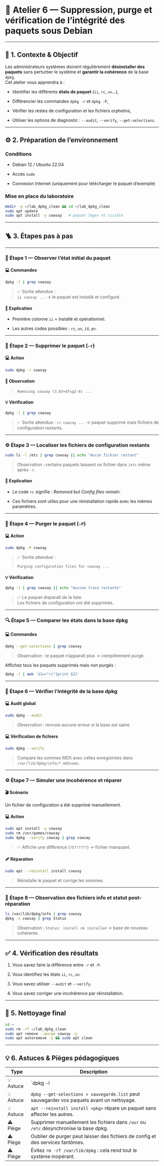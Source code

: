 

# 🧹 Atelier 6 — Suppression, purge et vérification de l’intégrité des paquets sous Debian

---

## 🎯 1. Contexte & Objectif

Les administrateurs systèmes doivent régulièrement **désinstaller des paquets** sans perturber le système et **garantir la cohérence** de la base `dpkg`.  
Cet atelier vous apprendra à :

- Identifier les différents **états de paquet** (`ii`, `rc`, `un`…),

- Différencier les commandes `dpkg -r` et `dpkg -P`,

- Vérifier les restes de configuration et les fichiers orphelins,

- Utiliser les options de diagnostic : `--audit`, `--verify`, `--get-selections`.

---

## ⚙️ 2. Préparation de l’environnement

### Conditions

- Debian 12 / Ubuntu 22.04

- Accès `sudo`

- Connexion Internet (uniquement pour télécharger le paquet d’exemple)

### Mise en place du laboratoire

```bash
mkdir -p ~/lab_dpkg_clean && cd ~/lab_dpkg_clean
sudo apt update
sudo apt install -y cowsay   # paquet léger et visible
```

---

## 🪜 3. Étapes pas à pas

---

### 🧾 Étape 1 — Observer l’état initial du paquet

#### 💻 Commandes

```bash
dpkg -l | grep cowsay
```

> ✅ Sortie attendue :  
> `ii cowsay ...` → le paquet est installé et configuré.

#### 🧠 Explication

- Première colonne `ii` = installé et opérationnel.

- Les autres codes possibles : `rc`, `un`, `iU`, `pn`.

---

### 🧩 Étape 2 — Supprimer le paquet (`-r`)

#### 💻 Action

```bash
sudo dpkg -r cowsay
```

#### 💬 Observation

> ```
> Removing cowsay (3.03+dfsg2-8) ...
> ```

#### 💡 Vérification

```bash
dpkg -l | grep cowsay
```

> ✅ Sortie attendue : `rc cowsay ...` → paquet supprimé mais fichiers de configuration restants.

---

### ⚙️ Étape 3 — Localiser les fichiers de configuration restants

```bash
sudo ls -l /etc | grep cowsay || echo "Aucun fichier restant"
```

> Observation : certains paquets laissent un fichier dans `/etc` même après `-r`.

#### 🧠 Explication

- Le code `rc` signifie : *Removed but Config files remain*.

- Ces fichiers sont utiles pour une réinstallation rapide avec les mêmes paramètres.

---

### 🧩 Étape 4 — Purger le paquet (`-P`)

#### 💻 Action

```bash
sudo dpkg -P cowsay
```

> ✅ Sortie attendue :
> 
> ```
> Purging configuration files for cowsay ...
> ```

#### 💡 Vérification

```bash
dpkg -l | grep cowsay || echo "Aucune trace restante"
```

> ✅ Le paquet disparaît de la liste.  
> Les fichiers de configuration ont été supprimés.

---

### 🔍 Étape 5 — Comparer les états dans la base dpkg

#### 💻 Commandes

```bash
dpkg --get-selections | grep cowsay
```

> Observation : le paquet n’apparaît plus → complètement purgé.

Affichez tous les paquets supprimés mais non purgés :

```bash
dpkg -l | awk '$1=="rc"{print $2}'
```

---

### 🧰 Étape 6 — Vérifier l’intégrité de la base dpkg

#### 💻 Audit global

```bash
sudo dpkg --audit
```

> Observation : renvoie aucune erreur si la base est saine.

#### 💻 Vérification de fichiers

```bash
sudo dpkg --verify
```

> Compare les sommes MD5 avec celles enregistrées dans `/var/lib/dpkg/info/*.md5sums`.

---

### ⚙️ Étape 7 — Simuler une incohérence et réparer

#### 🎬 Scénario

Un fichier de configuration a été supprimé manuellement.

#### 💻 Action

```bash
sudo apt install -y cowsay
sudo rm /usr/games/cowsay
sudo dpkg --verify cowsay | grep cowsay
```

> ✅ Affiche une différence (`?5??????`) → fichier manquant.

#### 🩹 Réparation

```bash
sudo apt --reinstall install cowsay
```

> Réinstalle le paquet et corrige les sommes.

---

### 🧠 Étape 8 — Observation des fichiers info et statut post-réparation

```bash
ls /var/lib/dpkg/info | grep cowsay
dpkg -s cowsay | grep Status
```

> Observation : `Status: install ok installed` → base de nouveau cohérente.

---

## ✅ 4. Vérification des résultats

1. Vous savez faire la différence entre `-r` et `-P`.

2. Vous identifiez les états `ii`, `rc`, `un`.

3. Vous savez utiliser `--audit` et `--verify`.

4. Vous savez corriger une incohérence par réinstallation.

---

## 🧹 5. Nettoyage final

```bash
cd ~
sudo rm -rf ~/lab_dpkg_clean
sudo apt remove --purge cowsay -y
sudo apt autoremove -y && sudo apt clean
```

---

## 💡 6. Astuces & Pièges pédagogiques

| Type      | Description                                                                                |
| --------- | ------------------------------------------------------------------------------------------ |
| 💡 Astuce | `dpkg -l                                                                                   |
| 💡 Astuce | `dpkg --get-selections > sauvegarde.list` peut sauvegarder vos paquets avant un nettoyage. |
| 💡 Astuce | `apt --reinstall install <pkg>` répare un paquet sans affecter les autres.                 |
| ⚠️ Piège  | Supprimer manuellement les fichiers dans `/usr` ou `/etc` désynchronise la base dpkg.      |
| ⚠️ Piège  | Oublier de purger peut laisser des fichiers de config et des services fantômes.            |
| ⚠️ Piège  | Évitez `rm -rf /var/lib/dpkg` : cela rend tout le système inopérant.                       |


